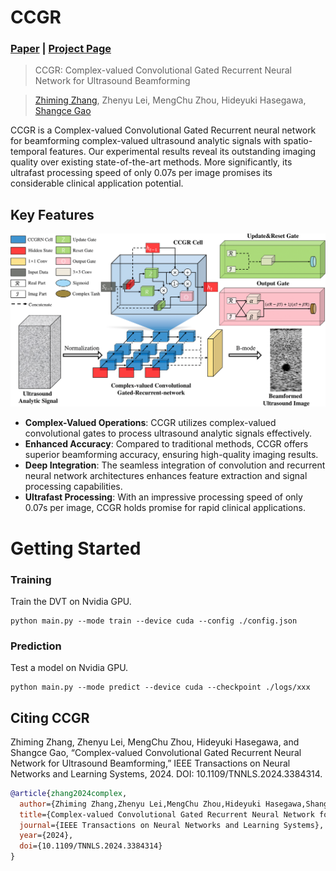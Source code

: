 # CCGR
### [Paper]() | [Project Page](https://github.com/zhangzm0128/CCGR) 

> CCGR: Complex-valued Convolutional Gated Recurrent Neural Network for Ultrasound Beamforming

> [Zhiming Zhang](https://zhangzm0128.github.io/), Zhenyu Lei, MengChu Zhou, Hideyuki Hasegawa, [Shangce Gao](https://toyamaailab.github.io/)

CCGR is a Complex-valued Convolutional Gated Recurrent neural network for beamforming complex-valued ultrasound analytic signals with spatio-temporal features. Our experimental results reveal its outstanding imaging quality over existing state-of-the-art methods. More significantly, its ultrafast processing speed of only 0.07s per image promises its considerable clinical application potential.

## Key Features
![demo](./framework.png)

- **Complex-Valued Operations**: CCGR utilizes complex-valued convolutional gates to process ultrasound analytic signals effectively.
- **Enhanced Accuracy**: Compared to traditional methods, CCGR offers superior beamforming accuracy, ensuring high-quality imaging results.
- **Deep Integration**: The seamless integration of convolution and recurrent neural network architectures enhances feature extraction and signal processing capabilities.
- **Ultrafast Processing**: With an impressive processing speed of only 0.07s per image, CCGR holds promise for rapid clinical applications.

# Getting Started

### Training
Train the DVT on Nvidia GPU.
```
python main.py --mode train --device cuda --config ./config.json
```
### Prediction
Test a model on Nvidia GPU.
```
python main.py --mode predict --device cuda --checkpoint ./logs/xxx
```
## Citing CCGR

Zhiming Zhang, Zhenyu Lei, MengChu Zhou, Hideyuki Hasegawa, and Shangce Gao, “Complex-valued Convolutional Gated Recurrent Neural Network for Ultrasound Beamforming,” IEEE Transactions on Neural Networks and Learning Systems, 2024. DOI: 10.1109/TNNLS.2024.3384314. 


```bib
@article{zhang2024complex,
  author={Zhiming Zhang,Zhenyu Lei,MengChu Zhou,Hideyuki Hasegawa,Shangce Gao},
  title={Complex-valued Convolutional Gated Recurrent Neural Network for Ultrasound Beamforming},
  journal={IEEE Transactions on Neural Networks and Learning Systems},  
  year={2024},
  doi={10.1109/TNNLS.2024.3384314}
}
